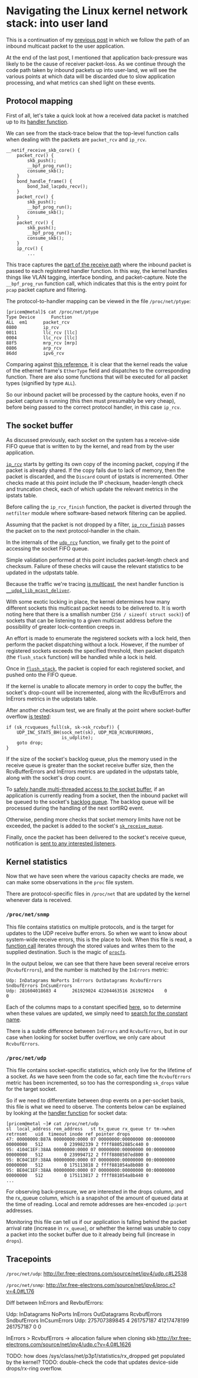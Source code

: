 # Navigating the Linux kernel network stack: into user land

This is a continuation of my [previous post](http://epickrram.blogspot.co.uk/2016/05/navigating-linux-kernel-network-stack.html)
in which we follow the path of an inbound multicast packet to the user application.

  
  
At the end of the last post, I mentioned that application back-pressure was likely to be the cause of receiver packet-loss.
As we continue through the code path taken by inbound packets up into user-land, we will see the various points at which
data will be discarded due to slow application processing, and what metrics can shed light on these events.
  
  

## Protocol mapping

  
  
First of all, let's take a quick look at how a received data packet is matched up to its 
[handler function](http://lxr.free-electrons.com/source/net/core/dev.c?v=4.0#L1735).
  
  
We can see from the stack-trace below that the top-level function calls when dealing with the 
packets are `packet_rcv` and `ip_rcv`. 
  
  

    __netif_receive_skb_core() {
        packet_rcv() {
            skb_push();
            __bpf_prog_run();
            consume_skb();
        }
        bond_handle_frame() {
            bond_3ad_lacpdu_recv();
        }
        packet_rcv() {
            skb_push();
            __bpf_prog_run();
            consume_skb();
        }
        packet_rcv() {
            skb_push();
            __bpf_prog_run();
            consume_skb();
        }
        ip_rcv() {
            ...
  
  
This trace captures the [part of the receive path](http://lxr.free-electrons.com/source/net/core/dev.c?v=4.0#L3671) where 
the inbound packet is passed to each registered handler function. In this way, the kernel handles things like VLAN tagging,
interface bonding, and packet-capture. Note the `__bpf_prog_run` function call, which indicates that this is the 
entry point for `pcap` packet capture and filtering.
  
  
The protocol-to-handler mapping can be viewed in the file `/proc/net/ptype`:
  
    [pricem@metal]$ cat /proc/net/ptype 
    Type Device      Function
    ALL  em1      packet_rcv
    0800          ip_rcv
    0011          llc_rcv [llc]
    0004          llc_rcv [llc]
    88f5          mrp_rcv [mrp]
    0806          arp_rcv
    86dd          ipv6_rcv

  
Comparing against [this reference](https://en.wikipedia.org/wiki/EtherType#Notable_values), it is clear that the kernel
reads the value of the ethernet frame's `EtherType` field and dispatches to the corresponding function. There are also
some functions that will be executed for all packet types (signified by type `ALL`).
  
  
So our inbound packet will be processed by the capture hooks, even if no packet capture is running 
(this then must presumably be very cheap), before being passed to the correct protocol handler, in this case `ip_rcv`.
  
  


## The socket buffer
  

As discussed previously, each socket on the system has a receive-side FIFO queue that is written to by the kernel,
and read from by the user application.
  

[`ip_rcv`](http://lxr.free-electrons.com/source/net/ipv4/ip_input.c?v=4.0#L376) starts by getting its own copy of the
incoming packet, copying if the packet is already shared. If the copy fails due to lack of memory, then the packet is
discarded, and the `Discard` count of ipstats is incremented. Other checks made at this point include the IP checksum,
header-length check and truncation check, each of which update the relevant metrics in the ipstats table.
  
  
Before calling the `ip_rcv_finish` function, the packet is diverted through the `netfilter` module where software-based
network filtering can be applied.


Assuming that the packet is not dropped by a filter, 
[`ip_rcv_finish`](http://lxr.free-electrons.com/source/net/ipv4/ip_input.c?v=4.0#L312) 
passes the packet on to the next protocol-handler in the chain.
  
  
  
In the internals of the [`udp_rcv`](http://lxr.free-electrons.com/source/net/ipv4/udp.c?v=4.0#L1749) function, we
finally get to the point of accessing the socket FIFO queue.
  
  
Simple validation performed at this point includes packet-length check and checksum. Failure of these checks
will cause the relevant statistics to be updated in the udpstats table.
  
  

Because the traffic we're tracing [is multicast](http://lxr.free-electrons.com/source/net/ipv4/udp.c?v=4.0#L1801), 
the next handler function is [`__udp4_lib_mcast_deliver`](http://lxr.free-electrons.com/source/net/ipv4/udp.c?v=4.0#L1660).

With some exotic locking in place, the kernel determines how many different sockets this multicast packet needs to be delivered to.
It is worth noting here that there is a smallish number (`256 / sizeof( struct sock)`) of sockets that can be listening to 
a given multicast address before the possibility of greater lock-contention creeps in.

An effort is made to enumerate the registered sockets with a lock held, then perform the packet dispatching without a lock. 
However, if the number of registered sockets exceeds the specified threshold, then packet dispatch (the `flush_stack` function)
will be handled while a lock is held.
  
  
Once in [`flush_stack`](http://lxr.free-electrons.com/source/net/ipv4/udp.c?v=4.0#L1614), the packet is copied for each
registered socket, and pushed onto the FIFO queue.

If the kernel is unable to allocate memory in order to copy the buffer, the socket's drop-count will be incremented, along
with the RcvBufErrors and InErrors metrics in the udpstats table. 
  
  

After another checksum test, we are finally at the point where socket-buffer overflow 
[is tested](http://lxr.free-electrons.com/source/net/ipv4/udp.c?v=4.0#L1584):

    if (sk_rcvqueues_full(sk, sk->sk_rcvbuf)) {
        UDP_INC_STATS_BH(sock_net(sk), UDP_MIB_RCVBUFERRORS,
                         is_udplite);
        goto drop;
    }

If the size of the socket's backlog queue, plus the memory used in the receive queue is greater than the socket receive buffer size, then the 
RcvBufferErrors and InErrors metrics are updated in the udpstats table, along with the socket's drop count.
  
  
To [safely handle multi-threaded access to the socket buffer](http://lxr.free-electrons.com/source/net/ipv4/udp.c?v=4.0#L1594), 
if an application is currently reading from a socket, then the inbound packet will be queued to the socket's 
[backlog queue](http://lxr.free-electrons.com/source/include/net/sock.h?v=4.0#L335). The backlog queue will be processed 
during the handling of the next sortIRQ event.

Otherwise, pending more checks that socket memory limits have not be exceeded, the packet is added to the socket's 
[`sk_receive_queue`](http://lxr.free-electrons.com/source/net/core/sock.c?v=4.0#L439).

  
  
Finally, once the packet has been delivered to the socket's receive queue, notification is 
[sent to any interested listeners](http://lxr.free-electrons.com/source/net/core/sock.c?v=4.0#L474).
  

## Kernel statistics


Now that we have seen where the various capacity checks are made, we can make some observations in the `proc` file system.
  

There are protocol-specific files in `/proc/net` that are updated by the kernel whenever data is received.

### `/proc/net/snmp`

This file contains statistics on multiple protocols, and is the target for updates to the UDP receive buffer errors.
So when we want to know about system-wide receive errors, this is the place to look. When this file is read, 
a [function call](http://lxr.free-electrons.com/source/net/ipv4/proc.c?v=4.0#L374) iterates through the stored values
and writes them to the supplied destination. Such is the magic of [`procfs`](https://en.wikipedia.org/wiki/Procfs).
  
  
In the output below, we can see that there have been several receive errors (`RcvbufErrors`), and the number is matched by the `InErrors` metric:

    Udp: InDatagrams NoPorts InErrors OutDatagrams RcvbufErrors SndbufErrors InCsumErrors
    Udp: 281604018683 4      261929024 42204463516 261929024    0            0

Each of the columns maps to a constant specified [here](http://lxr.free-electrons.com/source/net/ipv4/proc.c?v=4.0#L176), so to determine when these
values are updated, we simply need to 
[search for the constant name](https://www.google.co.uk/search?q=UDP_MIB_RCVBUFERRORS&sitesearch=lxr.free-electrons.com/source).
  
  
There is a subtle difference between `InErrors` and `RcvbufErrors`, but in our case when looking for socket buffer overflow, 
we only care about `RcvbufErrors`.


### `/proc/net/udp`


This file contains socket-specific statistics, which only live for the lifetime of a socket. As we have seen from the 
code so far, each time the `RcvbufErrors` metric has been incremented, so too has the corresponding `sk_drops` value
for the target socket.
  
  
So if we need to differentiate between drop events on a per-socket basis, this file is what we need to observe.
The contents below can be explained by looking at the 
[handler function](http://lxr.free-electrons.com/source/net/ipv4/udp.c#L2517)
for socket data:

    [pricem@metal ~]# cat /proc/net/udp
    sl  local_address rem_address   st tx_queue rx_queue tr tm->when retrnsmt   uid  timeout inode ref pointer drops
    47: 00000000:B87A 00000000:0000 07 00000000:00000000 00:00000000 00000000   512        0 239982339 2 ffff88052885c440 0     
    95: 4104C1EF:38AA 00000000:0000 07 00000000:00000000 00:00000000 00000000   512        0 239994712 2 ffff8808507ed800 0     
    95: BC04C1EF:38AA 00000000:0000 07 00000000:00000000 00:00000000 00000000   512        0 175113818 2 ffff881054a8b080 0     
    95: BE04C1EF:38AA 00000000:0000 07 00000000:00000000 00:00000000 00000000   512        0 175113817 2 ffff881054a8b440 0     
    ...
  
  
For observing back-pressure, we are interested in the drops column, and the rx_queue column, which is a snapshot of the amount of queued data 
at the time of reading. Local and remote addresses are hex-encoded `ip:port` addresses.

Monitoring this file can tell us if our application is falling behind the packet arrival rate (increase in `rx_queue`), or 
whether the kernel was unable to copy a packet into the socket buffer due to it already being full (increase in `drops`).



 
 


## Tracepoints




`/proc/net/udp`: http://lxr.free-electrons.com/source/net/ipv4/udp.c#L2538

`/proc/net/snmp`: http://lxr.free-electrons.com/source/net/ipv4/proc.c?v=4.0#L176

Diff between InErrors and RevbufErrors:

Udp: InDatagrams NoPorts InErrors OutDatagrams RcvbufErrors SndbufErrors InCsumErrors
Udp: 275707389845 4 261757187 41217478199 261757187 0 0


InErrors > RcvbufErrors -> allocation failure when cloning skb.http://lxr.free-electrons.com/source/net/ipv4/udp.c?v=4.0#L1626




TODO: how does /sys/class/net/p3p1/statistics/rx_dropped get populated by the kernel?
TODO: double-check the code that updates device-side drops/rx-ring overflow.








